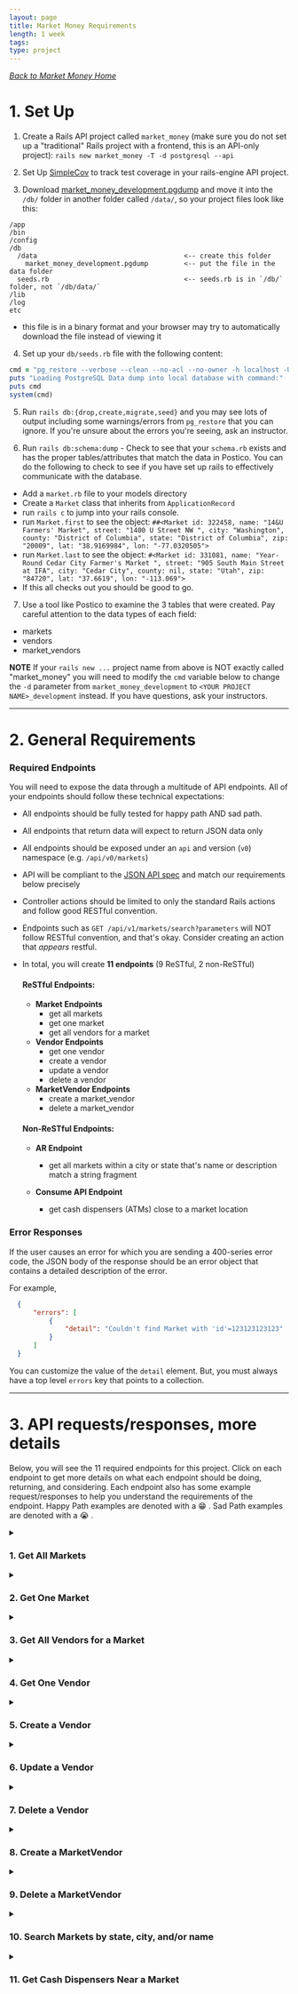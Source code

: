 ```yaml
---
layout: page
title: Market Money Requirements
length: 1 week
tags:
type: project
---
```

<style>
summary:hover {
  background-color: #bbe5fa;
}
</style>

_[Back to Market Money Home](./index)_
# 1. Set Up

1. Create a Rails API project called `market_money` (make sure you do not set up a "traditional" Rails project with a frontend, this is an API-only project): `rails new market_money -T -d postgresql --api`

2. Set Up [SimpleCov](https://github.com/colszowka/simplecov) to track test coverage in your rails-engine API project.

3. Download [market_money_development.pgdump](https://github.com/turingschool/backend-curriculum-site/blob/market_money_project/module3/projects/market_money/market_money_development.pgdump) and move it into the `/db/` folder in another folder called `/data/`, so your project files look like this:

```
/app
/bin
/config
/db
  /data                                     <-- create this folder
    market_money_development.pgdump         <-- put the file in the data folder
  seeds.rb                                  <-- seeds.rb is in `/db/` folder, not `/db/data/`
/lib
/log
etc
```

  - this file is in a binary format and your browser may try to automatically download the file instead of viewing it


4. Set up your `db/seeds.rb` file with the following content:
```ruby
cmd = "pg_restore --verbose --clean --no-acl --no-owner -h localhost -U $(whoami) -d market_money_development db/data/market_money_development.pgdump"
puts "Loading PostgreSQL Data dump into local database with command:"
puts cmd
system(cmd)
```

5. Run `rails db:{drop,create,migrate,seed}` and you may see lots of output including some warnings/errors from `pg_restore` that you can ignore. If you're unsure about the errors you're seeing, ask an instructor.

6. Run `rails db:schema:dump` - Check to see that your `schema.rb` exists and has the proper tables/attributes that match the data in Postico. You can do the following to check to see if you have set up rails to effectively communicate with the database.
  * Add a `market.rb` file to your models directory
  * Create a `Market` class that inherits from `ApplicationRecord`
  * run `rails c` to jump into your rails console.
  * run `Market.first` to see the object: `##<Market id: 322458, name: "14&U Farmers' Market", street: "1400 U Street NW ", city: "Washington", county: "District of Columbia", state: "District of Columbia", zip: "20009", lat: "38.9169984", lon: "-77.0320505">`
  * run `Market.last` to see the object: `#<Market id: 331081, name: "Year-Round Cedar City Farmer's Market ", street: "905 South Main Street at IFA", city: "Cedar City", county: nil, state: "Utah", zip: "84720", lat: "37.6619", lon: "-113.069">`
  * If this all checks out you should be good to go.

7. Use a tool like Postico to examine the 3 tables that were created. Pay careful attention to the data types of each field:
  * markets
  * vendors 
  * market_vendors


**NOTE** If your `rails new ...` project name from above is NOT exactly called "market_money" you will need to modify the `cmd` variable below to change the `-d` parameter from `market_money_development` to `<YOUR PROJECT NAME>_development` instead. If you have questions, ask your instructors.

---

# 2. General Requirements

### Required Endpoints

You will need to expose the data through a multitude of API endpoints. All of your endpoints should follow these technical expectations:

* All endpoints should be fully tested for happy path AND sad path. 
<!-- The Postman tests are not a substitute for writing your own tests. -->
* All endpoints that return data will expect to return JSON data only
* All endpoints should be exposed under an `api` and version (`v0`) namespace (e.g. `/api/v0/markets`)
* API will be compliant to the [JSON API spec](https://jsonapi.org/) and match our requirements below precisely
  <!-- * if your tests pass but the Postman test does not, you have done something wrong. -->
* Controller actions should be limited to only the standard Rails actions and follow good RESTful convention.
* Endpoints such as `GET /api/v1/markets/search?parameters` will NOT follow RESTful convention, and that's okay. Consider creating an action that *appears* restful.
* In total, you will create **11 endpoints** (9 ReSTful, 2 non-ReSTful)

  #### ReSTful Endpoints:

    - **Market Endpoints**
      * get all markets
      * get one market
      * get all vendors for a market
    - **Vendor Endpoints**
      * get one vendor
      * create a vendor
      * update a vendor
      * delete a vendor
    - **MarketVendor Endpoints**
      * create a market_vendor
      * delete a market_vendor

  #### Non-ReSTful Endpoints:

    - **AR Endpoint**
      * get all markets within a city or state that's name or description match a string fragment

    - **Consume API Endpoint**
      * get cash dispensers (ATMs) close to a market location

### Error Responses

If the user causes an error for which you are sending a 400-series error code, the JSON body of the response should be an error object that contains a detailed description of the error. 

For example, 
```json
  {
      "errors": [
          {
              "detail": "Couldn't find Market with 'id'=123123123123"
          }
      ]
  }
```

You can customize the value of the `detail` element. But, you must always have a top level `errors` key that points to a collection. 

---

# 3. API requests/responses, more details

Below, you will see the 11 required endpoints for this project. Click on each endpoint to get more details on what each endpoint should be doing, returning, and considering. Each endpoint also has some example request/responses to help you understand the requirements of the endpoint. Happy Path examples are denoted with a 😁  . Sad Path examples are denoted with a 😭  . 

<details>
<summary><h3>1. Get All Markets</h3></summary>

#### Details:
1. This endpoint should follow the pattern of `GET /api/v0/markets` and should return ALL markets in the database.
2. In addition to the market's main attributes, the market resource should also list an attribute for `vendor_count`, which is the number of vendors that are associated with that market. 

    <details><summary><h5>Example #1 😁 </h5></summary>
      
      **Request:**
      ```
        GET /api/v0/markets
        Content-Type: application/json
        Accept: application/json
      ```

      **Response:**
      `status: 200`
      ```json
      {
          "data": [
              {
                  "id": "322458",
                  "type": "market",
                  "attributes": {
                      "name": "14&U Farmers' Market",
                      "street": "1400 U Street NW ",
                      "city": "Washington",
                      "county": "District of Columbia",
                      "state": "District of Columbia",
                      "zip": "20009",
                      "lat": "38.9169984",
                      "lon": "-77.0320505",
                      "vendor_count": 1
                  }
              },
              {
                  "id": "322474",
                  "type": "market",
                  "attributes": {
                      "name": "2nd Street Farmers' Market",
                      "street": "194 second street",
                      "city": "Amherst",
                      "county": "Amherst",
                      "state": "Virginia",
                      "zip": "24521",
                      "lat": "37.583311",
                      "lon": "-79.048573",
                      "vendor_count": 35
                  }
              },
              ...,
              ...,
          ]
      }
      ```
    </details>
</details>
<details><summary><h3>2. Get One Market</h3></summary>

#### Details:
1. This endpoint should follow the pattern of `GET /api/v0/markets/:id`.
2. If a valid market id is passed in, all market attributes, as well as a `vendor_count` should be returned.  
3. If an invalid market id is passed in, a 404 status as well as a descriptive error message should be sent back in the response.

      <details><summary><h5>Example #1 😁 </h5></summary>

      **Request:**
      ```
        GET /api/v0/markets/322458
        Content-Type: application/json
        Accept: application/json
      ```

      **Response:** 
      `status: 200`
      ```json
      {
          "data": {
              "id": "322458",
              "type": "market",
              "attributes": {
                  "name": "14&U Farmers' Market",
                  "street": "1400 U Street NW ",
                  "city": "Washington",
                  "county": "District of Columbia",
                  "state": "District of Columbia",
                  "zip": "20009",
                  "lat": "38.9169984",
                  "lon": "-77.0320505",
                  "vendor_count": 1
              }
          }
      }
      ```
      </details>
      <details><summary><h5>Example #2 😭 </h5></summary>
    
      **Request:**
      ```
        GET /api/v0/markets/123123123123 (where `123123123123` is an invalid Market id)
        Content-Type: application/json
        Accept: application/json
      ```

      **Response:** 
      `status: 404`
      ```json
      {
          "errors": [
              {
                  "detail": "Couldn't find Market with 'id'=123123123123"
              }
          ]
      }
      ```
      </details>
</details>

<details><summary><h3>3. Get All Vendors for a Market</h3></summary>

#### Details 
1. This endpoint should follow the pattern of `GET /api/v0/markets/:id/vendors`
2. If a valid market id is passed in, a JSON object is sent back with a top-level `data` key that points to a collection of that market's vendors. Each vendor contains all of it's attributes.
3. If an invalid market id is passed in, a 404 status as well as a descriptive error message should be sent back in the response.

    <details><summary><h5>Example #1 😁</h5></summary>

    **Request:**
    ```
      GET /api/v0/markets/322474/vendors
      Content-Type: application/json
      Accept: application/json
    ```

    **Response:** 
    `status: 200`
    ```json
    {
        "data": [
            {
                "id": "55297",
                "type": "vendor",
                "attributes": {
                    "name": "Orange County Olive Oil",
                    "description": "Handcrafted olive oil made from locally grown olives",
                    "contact_name": "Syble Hamill",
                    "contact_phone": "1-276-593-3530",
                    "credit_accepted": false
                }
            },
            {
                "id": "56227",
                "type": "vendor",
                "attributes": {
                    "name": "The Vodka Vault",
                    "description": "Handcrafted vodka with a focus on unique and unusual flavors",
                    "contact_name": "Rueben Parker DVM",
                    "contact_phone": "1-140-885-8633",
                    "credit_accepted": true
                }
            },
            ...,
            ...,
        ]
    }
    ```
    </details>
    <details><summary><h5>Example #2 😭 </h5></summary>
      
      **Request:**
      ```
        GET /api/v0/markets/123123123123/vendors (where `123123123123` is an invalid Market id)
        Content-Type: application/json
        Accept: application/json
      ```

      **Response:** 
      `status: 404`
      ```json
    {
        "errors": [
            {
                "detail": "Couldn't find Market with 'id'=123123123123"
            }
        ]
    }
      ```
    </details>
</details>

<details><summary><h3>4. Get One Vendor</h3></summary>

#### Details
1. This endpoint should follow the pattern of `GET /api/v0/vendors/:id`
2. If a valid vendor id is passed in, a JSON object is sent back with a top-level `data` key that points to the vendor resource with that id, and all attributes for that vendor.
3. If an invalid vendor id is passed in, a 404 status as well as a descriptive error message should be sent back in the response.

    <details><summary><h5>Example #1 😁</h5></summary>

    **Request:**
    ```
      GET /api/v0/vendors/55297
      Content-Type: application/json
      Accept: application/json
    ```

    **Response:**
    `status: 200`
    ```json 
    {
        "data": {
            "id": "55297",
            "type": "vendor",
            "attributes": {
                "name": "Orange County Olive Oil",
                "description": "Handcrafted olive oil made from locally grown olives",
                "contact_name": "Syble Hamill",
                "contact_phone": "1-276-593-3530",
                "credit_accepted": false
            }
        }
    }
    ```
    </details>
    <details><summary><h5>Example #2 😭 </h5></summary>
      
      **Request:**
      ```
        GET /api/v0/vendors/123123123123 (where `123123123123` is an invalid Vendor id)
        Content-Type: application/json
        Accept: application/json
      ```

      **Response:** 
      `status: 404`
      ```json
    {
        "errors": [
            {
                "detail": "Couldn't find Vendor with 'id'=123123123123"
            }
        ]
    }
      ```
    </details>
</details>

<details><summary><h3>5. Create a Vendor</h3></summary>

#### Details
1. This endpoint should follow the pattern of `POST /api/v0/vendors`, and should pass ALL attributes required to create a vendor (`name`, `description`, `contact_name`, `contact_phone`, and `credit_accepted`) as JSON in the body of the request. (In postman, navigate to `Body` tab, select `raw` and change the format to `JSON` instead of `Text`)
2. This endpoint should create a new vendor resource.
3. A successful response will return a response with a `201` status code, and return the newly created vendor resource. 
4. If any number of attributes are left out in the body of the request, a status code of `400`, as well as a descriptive error message should be sent back in the response.
5. Validating the presence of a boolean value can be tricky since `false` is evaluated as `nil`. Validating the presence of a field that could be false will generate some a validation error when we don't mean it to. We'd suggest creating your own [custom validation](https://guides.rubyonrails.org/active_record_validations.html#custom-methods) for validating the presence of a boolean field. 

    <details><summary><h5>Example #1 😁</h5></summary>

    **Request:**
    ```
      POST /api/v0/vendors
      Content-Type: application/json
      Accept: application/json
    ```

    **Body:** 
    ```
    {
        "name": "Buzzy Bees",
        "description": "local honey and wax products",
        "contact_name": "Berly Couwer",
        "contact_phone": "8389928383",
        "credit_accepted": false
    }
    ```

    **Response:**
    `status: 201`
    ```json 
    {
        "data": {
            "id": "56542",
            "type": "vendor",
            "attributes": {
                "name": "Buzzy Bees",
                "description": "local honey and wax products",
                "contact_name": "Berly Couwer",
                "contact_phone": "8389928383",
                "credit_accepted": false
            }
        }
    }
    ```
    </details>
    <details><summary><h5>Example #2 😭 </h5></summary>
      
      **Request:**
      ```
        POST /api/v0/vendors
        Content-Type: application/json
        Accept: application/json
      ```
      **Body:** 
      ```
      {
          "name": "Buzzy Bees",
          "description": "local honey and wax products",
          "credit_accepted": false
      }
      ```

      **Response:** 
      `status: 400`
      ```json
    {
        "errors": [
            {
                "detail": "Validation failed: Contact name can't be blank, Contact phone can't be blank"
            }
        ]
    }
      ```
    </details>
</details>

<details><summary><h3>6. Update a Vendor</h3></summary>

#### Details
1. This endpoint should follow the pattern of `PATCH /api/v0/vendors/:id`, and can pass any number and combination of attribtues to be updated (`name`, `description`, `contact_name`, `contact_phone`, and `credit_accepted`) as JSON in the body of the request. (In postman, navigate to `Body` tab, select `raw` and change the format to `JSON` instead of `Text`)
2. This endpoint should update an existing vendor with any parameters sent in via the body.
3. If someone were to try to update a vendor resource to have a `nil` or empty attribute, a proper 400-level status code as well as a descriptive error message should be sent back in the response.
4. A successful response will return the newly updated vendor resource. 

    <details><summary><h5>Example #1 😁</h5></summary>

    **Request:**
    ```
      PATCH /api/v0/vendors/56542
      Content-Type: application/json
      Accept: application/json
    ```

    **Body:** 
    ```
    {
        "contact_name": "Kimberly Couwer",
        "credit_accepted": false
    }
    ```

    **Response:** 
    `status: 200`
    ```json 
    {
        "data": {
            "id": "56542",
            "type": "vendor",
            "attributes": {
                "name": "Buzzy Bees",
                "description": "local honey and wax products",
                "contact_name": "Kimberly Couwer",
                "contact_phone": "8389928383",
                "credit_accepted": false
            }
        }
    }
    ```
    </details>
    <details><summary><h5>Example #2 😭 </h5></summary>
      
      **Request:**
      ```
        PATCH /api/v0/vendors/123123123123 (where `123123123123` is an invalid Vendor id)
        Content-Type: application/json
        Accept: application/json
      ```
      **Body:** 
      ```
    {
        "contact_name": "Kimberly Couwer",
        "credit_accepted": false
    }
      ```

      **Response:** 
      `status: 404`
      ```json
    {
        "errors": [
            {
                "detail": "Couldn't find Vendor with 'id'=123123123123"
            }
        ]
    }
      ```
    </details>
    <details><summary><h5>Example #3 😭 </h5></summary>
      
      **Request:**
      ```
        PATCH /api/v0/vendors/56542 (where `56542` is a valid Vendor id)
        Content-Type: application/json
        Accept: application/json
      ```
      **Body:** 
      ```
    {
        "contact_name": "",
        "credit_accepted": false
    }
      ```

      **Response:** 
      `status: 400`
      ```json
    {
        "errors": [
            {
                "detail": "Validation failed: Contact name can't be blank"
            }
        ]
    }
      ```
    </details>
</details>

<details><summary><h3>7. Delete a Vendor</h3></summary>

#### Details
1. This endpoint should follow the pattern of `DELETE /api/v0/vendors/:id`
2. When a valid id is passed in, that vendor will be destroyed, as well as any associations that vendor had. A status code of `204` should be sent back, without any content in the body. 
3. If an invalid id is passed in, a 404 status code as well as a descriptive message should be sent back with the response.

    <details><summary><h5>Example #1 😁 </h5></summary>

    **Request:**
    ```
      DELETE /api/v0/vendors/56542
      Content-Type: application/json
      Accept: application/json
    ```

    **Response:** 
    `status: 204`
    </details>

    <details><summary><h5>Example #2 😭 </h5></summary>
      
      **Request:**
      ```
        DELETE /api/v0/vendors/123123123123 (where `123123123123` is an invalid Vendor id)
        Content-Type: application/json
        Accept: application/json
      ```

      **Response:** 
      `status: 404`
      ```json
    {
        "errors": [
            {
                "detail": "Couldn't find Vendor with 'id'=123123123123"
            }
        ]
    }
      ```
    </details>
</details>
<details><summary><h3>8. Create a MarketVendor</h3></summary>

#### Details
1. This endpoint should follow the pattern of `POST /api/v0/market_vendors`, and it should create a new association between a market and a vendor (so then, the vendor has a new market that they sell at).
2. When valid ids for vendor and market are passed in, a MarketVendor will be created, and a response will be sent back with a `201` status, detailing that a Vendor was added to a Market. 
3. After implementing the happy path for this endpoint, run it, and check that when you call `GET /api/v0/markets/:id/vendors` for the vendor in which you just added to a market, that you see the newly associated market listed. 
4. If an invalid vendor id or and invalid market id is passed in, a `404` status code as well as a descriptive message should be sent back with the response.
4. If a vendor id and/or a market id are not passed in, a `400` status code as well as a descriptive message should be sent back with the response.
5. If there already exists a MarketVendor with that `market_id` and that `vendor_id`, a response with a `422` status code and a message informing the client that that association already exists, should be sent back. Looking at [custom validation](https://guides.rubyonrails.org/active_record_validations.html#custom-methods) might help to implement a validation for uniqueness of the attributes for this resource. 

    <details><summary><h5>Example #1 😁 </h5></summary>

    **Request:**
    ```
      POST /api/v0/market_vendors
      Content-Type: application/json
      Accept: application/json
    ```

    **Body:** 
    ```json
    {
        "market_id": 322474,
        "vendor_id": 54861
    }
    (where 322474 and 54861 are valid market and vendor id's.)
    ```

    **Response:** 
    `status: 201`
    ```json
      {
        "message": "Successfully added vendor to market"
      }
    ```
    </details>
    <details><summary><h5>Example #2 😭 </h5></summary>
      
      **Request:**
      ```
        POST /api/v0/market_vendors
        Content-Type: application/json
        Accept: application/json
      ```
      **Body:** 
      ```json
      {
          "market_id": 987654321, 
          "vendor_id": 54861 
      }
      (where 987654321 is an invalid market id)
      ```

      **Response:** 
      `status: 404`
      ```json
    {
        "errors": [
            {
                "detail": "Validation failed: Market must exist"
            }
        ]
    }
      ```
    </details>
    <details><summary><h5>Example #3 😭 </h5></summary>
      
      **Request:**
      ```
        POST /api/v0/market_vendors
        Content-Type: application/json
        Accept: application/json
      ```
      **Body:** 
      ```json
      {
          "market_id": 322474, 
          "vendor_id": 54861 
      }
      (where 322474 and 54861 are valid market and vendor id's, but an existing MarketVendor with those values already exists.)
      ```

      **Response:** 
      `status: 422`
      ```json
    {
        "errors": [
            {
                "detail": "Validation failed: Market vendor asociation between market with market_id=70 and vendor_id=1150 already exists"
            }
        ]
    }
      ```
    </details>
</details>

<details><summary><h3>9. Delete a MarketVendor</h3></summary>

#### Details
1. This endpoint should follow the pattern of `DELETE /api/v0/market_vendors`, and it should destroy an existing association between a market and a vendor (so that a vendor no longer is listed at a certain market).
2. The `market_id` and the `vendor_id` should be passed in via the body. 
2. When a MarketVendor resource can be found with the passed in `vendor_id` and `market_id`, that resource should be destroyed, and a response will be sent back with a `204` status, with nothing returned in the body of the request.  
3. After implementing the happy path for this endpoint, run it, and check that when you call `GET /api/v0/vendors/:id/markets` for the vendor in which you just deleted an association to a market, that you don't see the recently removed market listed. 
4. If a MarketVendor resource can NOT be found with the passed in `vendor_id` and `market_id`, a 404 status code as well as a descriptive message should be sent back with the response.
  
    <details><summary><h5>Example #1 😁 </h5></summary>

    **Request:**
    ```
      DELETE /api/v0/market_vendors
      Content-Type: application/json
      Accept: application/json
    ```

    **Body:** 
    ```json
    {
        "market_id": 322474,
        "vendor_id": 54861
    }
    ```

    **Response:** 
    `status: 204`
    </details>
    <details><summary><h5>Example #2 😭 </h5></summary>
      
      **Request:**
      ```
        DELETE /api/v0/market_vendors
        Content-Type: application/json
        Accept: application/json
      ```
      **Body:** 
      ```json
      {
          "market_id": 4233, 
          "vendor_id": 11520 
      }
      (where there is no MarketVendor that has a market_id=4233 AND a vendor_id=11520)
      ```

      **Response:** 
      `status: 404`
      ```json
    {
        "errors": [
            {
                "detail": "No MarketVendor with market_id=4233 AND vendor_id=11520 exists"
            }
        ]
    }
      ```
    </details>
</details>
<details><summary><h3>10. Search Markets by state, city, and/or name</h3></summary>

#### Details: 
1. The endpoint should be in the pattern of `GET /api/v0/markets/search`, and can accept `city`, `state`, and `name` parameters.
2. The following combination of parameters can be sent in at any time: 
  * `state`
  * `state`, `city`
  * `state`, `city`, `name`
  * `state`, `name`
  * `name`
3. The following combination of parameters can NOT be sent in at any time: 
  * `city`
  * `city`, `name`
4. If an invalid set of parameters are sent in, a proper error message should be sent back, along with a `422` status code. 
5. In the event that valid parameters are sent in, and only one market is returned from the search, the `data` top level key should still point to an array holding that one market resource data. 
6. Similar to above, in the event that valid parameters are sent in, and NO markets are returned, the `data` top level key should point to an empty array. And a status code of `200` should still be returned

    <details><summary><h5>Example #1 😁</h5></summary>

    **Request:**
    ```
      GET /api/v0/markets/search?city=albuquerque&state=new Mexico&name=Nob hill
      Content-Type: application/json
      Accept: application/json
    ```

    **Response:**
    `status: 200`
    ```json
    {
        "data": [
            {
                "id": "327794",
                "type": "market",
                "attributes": {
                    "name": "Nob Hill Growers' Market",
                    "street": "Lead & Morningside SE",
                    "city": "Albuquerque",
                    "county": "Bernalillo",
                    "state": "New Mexico",
                    "zip": null,
                    "lat": "35.077529",
                    "lon": "-106.600449",
                    "vendor_count": 5
                }
            }
        ]
    }
    ```
    </details>
    <details><summary><h5>Example #2 😭 </h5></summary>
      
      **Request:**
      ```
        GET /api/v0/markets/search?city=albuquerque
        Content-Type: application/json
        Accept: application/json
      ```

      **Response:** 
      `status: 422`
      ```json
    {
        "errors": [
            {
                "detail": "Invalid set of parameters. Please provide a valid set of parameters to perform a search with this endpoint."
            }
        ]
    }
      ```
    </details>
</details>

<details><summary><h3>11. Get Cash Dispensers Near a Market</h3></summary>

#### Details: 
1. The endpoint should be in the pattern of `GET /api/v0/markets/:id/nearest_atms`
2. You will need to utilize the [TomTom API](https://developer.tomtom.com/) for this. Specifically, the category search endpoint. Find a category that would work for ATM's, and use the API to find ATM's near the location of the Farmer's Market. 
3. The atms that are returned should be in the order of closest to furthest away.
4. If an invalid market id is passed in, a 404 status as well as a descriptive error message should be sent back in the response.
5. The `data` top level key should always point to an array even if one or zero atms were located near the market location.

    <details><summary><h5>Example #1 😁 </h5></summary>

    **Request:**
    ```
      GET /api/v0/markets/327794/nearest_atms
      Content-Type: application/json
      Accept: application/json
    ```

    **Response:**
    `status: 200`
    ```json
    {
        "data": [
            {
                "id": null,
                "type": "atm",
                "attributes": {
                    "name": "ATM",
                    "address": "3902 Central Avenue Southeast, Albuquerque, NM 87108",
                    "lat": 35.07904,
                    "lon": -106.60068,
                    "distance": 0.10521432030421865
                }
            },
            {
                "id": null,
                "type": "atm",
                "attributes": {
                    "name": "ATM",
                    "address": "4100 Central Avenue Southeast, Albuquerque, NM 87108",
                    "lat": 35.0788,
                    "lon": -106.59842,
                    "distance": 0.14448001321588486
                }
            },
            ...,
            ...,
            ...,
        ]
    }
    ```
    </details>
    <details><summary><h5>Example #2 😭 </h5></summary>
      
      **Request:**
      ```
        GET /api/v0/markets/123123123123/nearest_atm (where `123123123123` is an invalid Market id)
        Content-Type: application/json
        Accept: application/json
      ```

      **Response:** 
      `status: 404`
      ```json
    {
        "errors": [
            {
                "detail": "Couldn't find Market with 'id'=123123123123"
            }
        ]
    }
      ```
    </details>
</details>









<!-- ## Extra Practice Endpoints
* Get Vendors that sell at markets in a particular state
* DELETE a Market
* UPDATE a Market 
* CREATE a Market 
* get all markets within a certain city or state
* GET Markets for a Vendor 
* GET all the states the Vendor sells in 
* GET state w/ least amount of Vendors 
* GET all Vendors that sell in more than 1 state 
* If market has a vendor that doesn't accept credit, in market show page, give information about closest cash dispenser.  -->

